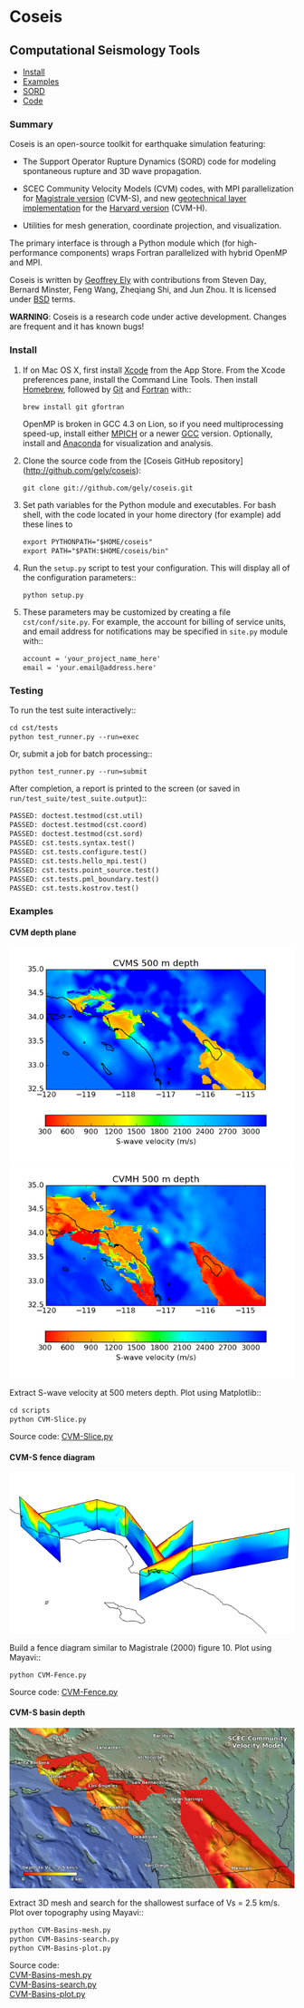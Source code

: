 Coseis
======

Computational Seismology Tools
------------------------------

<nav>

- [Install](#install)
- [Examples](#examples)
- [SORD](SORD.html)
- [Code](https://github.com/gely/coseis/)

</nav>

### Summary

Coseis is an open-source toolkit for earthquake simulation featuring:

- The Support Operator Rupture Dynamics (SORD) code for modeling spontaneous
  rupture and 3D wave propagation.

- SCEC Community Velocity Models (CVM) codes, with MPI parallelization for
  [Magistrale version](http://www.data.scec.org/3Dvelocity/) (CVM-S), and new
  [geotechnical layer implementation](http://earth.usc.edu/~gely/vs30gtl/) for
  the [Harvard version](http://structure.harvard.edu/cvm-h/) (CVM-H).

- Utilities for mesh generation, coordinate projection, and visualization.

The primary interface is through a Python module which (for high-performance
components) wraps Fortran parallelized with hybrid OpenMP and MPI.

Coseis is written by [Geoffrey Ely] with contributions from Steven Day,
Bernard Minster, Feng Wang, Zheqiang Shi, and Jun Zhou.  It is licensed under
[BSD] terms.

[Geoffrey Ely]: http://earth.usc.edu/~gely/
[BSD]:          http://opensource.org/licenses/BSD-2-Clause

**WARNING**: Coseis is a research code under active development. Changes are
frequent and it has known bugs!


### Install

1.  If on Mac OS X, first install [Xcode] from the App Store. From the Xcode
    preferences pane, install the Command Line Tools. Then install [Homebrew],
    followed by [Git] and [Fortran] with::

        brew install git gfortran

    OpenMP is broken in GCC 4.3 on Lion, so if you need multiprocessing speed-up,
    install either [MPICH] or a newer [GCC] version.  Optionally, install and
    [Anaconda] for visualization and analysis. 

2.  Clone the source code from the [Coseis GitHub repository]
    (http://github.com/gely/coseis):

        git clone git://github.com/gely/coseis.git

3.  Set path variables for the Python module and executables. For bash shell,
    with the code located in your home directory (for example) add these lines
    to

        export PYTHONPATH="$HOME/coseis"
        export PATH="$PATH:$HOME/coseis/bin"

4.  Run the `setup.py` script to test your configuration. This will display
    all of the configuration parameters::

        python setup.py

5.  These parameters may be customized by creating a file `cst/conf/site.py`.
    For example, the account for billing of service units, and email address for
    notifications may be specified in `site.py` module with::

        account = 'your_project_name_here'
        email = 'your.email@address.here'

[Xcode]:    http://itunes.apple.com/us/app/xcode/id497799835
[Homebrew]: http://mxcl.github.com/homebrew/
[Git]:      http://git-scm.com/
[Fortran]:  http://r.research.att.com/tools/
[MPICH]:    http://www.mcs.anl.gov/research/projects/mpich2/
[GCC]:      http://gcc.gnu.org/
[Anaconda]: https://store.continuum.io/cshop/anaconda/


### Testing

To run the test suite interactively::

    cd cst/tests
    python test_runner.py --run=exec

Or, submit a job for batch processing::

    python test_runner.py --run=submit

After completion, a report is printed to the screen (or saved in
`run/test_suite/test_suite.output`)::

    PASSED: doctest.testmod(cst.util)
    PASSED: doctest.testmod(cst.coord)
    PASSED: doctest.testmod(cst.sord)
    PASSED: cst.tests.syntax.test()
    PASSED: cst.tests.configure.test()
    PASSED: cst.tests.hello_mpi.test()
    PASSED: cst.tests.point_source.test()
    PASSED: cst.tests.pml_boundary.test()
    PASSED: cst.tests.kostrov.test()


### Examples

#### CVM depth plane

![](../figures/CVM-Slice-Vs-S.png)
![](../figures/CVM-Slice-Vs-H.png)

Extract S-wave velocity at 500 meters depth. Plot using Matplotlib::

    cd scripts
    python CVM-Slice.py

Source code: [CVM-Slice.py](../scripts/CVM-Slice.py)

#### CVM-S fence diagram

![](../figures/CVM-Fence-Vp-S.png)

Build a fence diagram similar to Magistrale (2000) figure 10. Plot using
Mayavi::

    python CVM-Fence.py

Source code: [CVM-Fence.py](../scripts/CVM-Fence.py)

#### CVM-S basin depth

![](../figures/CVM-Basins.png)

Extract 3D mesh and search for the shallowest surface of Vs = 2.5 km/s.
Plot over topography using Mayavi::

    python CVM-Basins-mesh.py
    python CVM-Basins-search.py
    python CVM-Basins-plot.py

Source code:  
[CVM-Basins-mesh.py](../scripts/CVM-Basins-mesh.py)  
[CVM-Basins-search.py](../scripts/CVM-Basins-search.py)  
[CVM-Basins-plot.py](../scripts/CVM-Basins-plot.py)  

